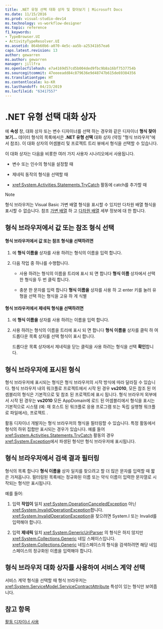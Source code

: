 ```yaml
---
title: .NET 유형 선택 대화 상자 및 찾아보기 | Microsoft Docs
ms.date: 11/15/2016
ms.prod: visual-studio-dev14
ms.technology: vs-workflow-designer
ms.topic: reference
f1_keywords:
- TypeBrowser.UI
- ActivityTypeResolver.UI
ms.assetid: 864b60b6-a070-4e5c-aa5b-a25341b57ea6
caps.latest.revision: 13
author: gewarren
ms.author: gewarren
manager: jillfra
ms.openlocfilehash: e7a4169d57cd5b004ded9fbc9b8a16bf7537754b
ms.sourcegitcommit: 47eeeeadd84c879636e9d48747b615de69384356
ms.translationtype: HT
ms.contentlocale: ko-KR
ms.lasthandoff: 04/23/2019
ms.locfileid: "63417557"
---
```

# <a name="browse-and-select-a-net-type-dialog-box"></a>.NET 유형 선택 대화 상자
에 **속성** 창, 대화 상자 또는 변수 디자이너를 선택 하는 경우와 같은 디자이너 **형식 찾아보기...** 데이터 형식의 목록에서은 **.NET 유형 선택** 대화 상자 (약칭 "형식 브라우저"에서 참조). 이 대화 상자의 어셈블리 및 프로젝트 트리 뷰에서 형식을 선택할 수 있습니다.  
  
 이 대화 상자는 다음을 비롯한 여러 가지 사용자 시나리오에서 사용됩니다.  
  
- 변수 또는 인수의 형식을 설정할 때  
  
- 제네릭 동작의 형식을 선택할 때  
  
- <xref:System.Activities.Statements.TryCatch> 활동에 catch를 추가할 때  
  
> [!NOTE]
> 형식 브라우저는 Visual Basic 가변 배열 형식을 표시할 수 있지만 다차원 배열 형식을 표시할 수 없습니다. 참조 [가변 배열](http://go.microsoft.com/fwlink/?LinkId=195226) 하 고 [다차원 배열](http://go.microsoft.com/fwlink/?LinkId=195227) 세부 정보에 대 한 합니다.  
  
## <a name="selecting-a-value-or-reference-type-from-the-type-browser"></a>형식 브라우저에서 값 또는 참조 형식 선택  
  
#### <a name="to-select-a-value-or-reference-type-from-the-type-browser"></a>형식 브라우저에서 값 또는 참조 형식을 선택하려면  
  
1. 에 **형식 이름을** 상자를 사용 하려는 형식의 이름을 입력 합니다.  
  
2. 다음 작업 중 하나를 수행합니다.  
  
    - 사용 하려는 형식의 이름을 트리에 표시 되 면 합니다 **형식 이름** 상자에서 선택한 형식을 두 번 클릭 합니다.  
  
    - 충분 한 문자를 입력 합니다 **형식 이름을** 상자를 사용 하 고 enter 키를 눌러 유형을 선택 하는 형식을 고유 하 게 식별  
  
#### <a name="to-select-a-generic-type-from-the-type-browser"></a>형식 브라우저에서 제네릭 형식을 선택하려면  
  
1. 에 **형식 이름을** 상자를 사용 하려는 이름을 입력 합니다.  
  
2. 사용 하려는 형식의 이름을 트리에 표시 되 면 합니다 **형식 이름을** 상자를 클릭 하 여 드롭다운 목록 상자를 선택 형식이 표시 합니다.  
  
     드롭다운 목록 상자에서 제네릭을 닫는 클릭을 사용 하려는 형식을 선택 **확인**합니다.  
  
## <a name="types-displayed-in-the-type-browser"></a>형식 브라우저에 표시된 형식  
 형식 브라우저에 표시되는 형식은 형식 브라우저의 시작 방식에 따라 달라질 수 있습니다. 형식 브라우저 내의 워크플로 프로젝트에서 시작 된 경우 **vs2010**, 모든 참조 된 어셈블리의 형식은 기본적으로 및 참조 된 프로젝트에 표시 됩니다. 형식 브라우저 외부에서 시작 된 경우는 **vs2010** 모든 AppDomain에 로드 된 어셈블리에서 형식을 표시는 기본적으로 시스템 (예: 재 호스트 된 워크플로 응용 프로그램 또는 독립 실행형 워크플로 파일에서), 프로젝트 .  
  
 활동 디자이너 개발자는 형식 브라우저의 형식을 필터링할 수 있습니다. 특정 활동에서 형식의 하위 집합만 표시되는 경우가 있습니다. 예를 들어 <xref:System.Activities.Statements.TryCatch> 활동의 경우 <xref:System.Exception>에서 파생된 형식만 형식 브라우저에 표시됩니다.  
  
## <a name="filtering-search-results-in-the-type-browser"></a>형식 브라우저에서 검색 결과 필터링  
 형식의 목록 합니다 **형식 이름을** 상자 일치를 찾으려고 할 더 많은 문자를 입력할 때 짧은 가져옵니다. 필터링된 목록에는 정규화된 이름 또는 약식 이름이 입력한 문자열로 시작되는 형식만 표시됩니다.  
  
 예를 들어:  
  
1. 입력 **작업이** 일치 <xref:System.OperationCanceledException> 아닌 <xref:System.InvalidOperationException>합니다. <xref:System.InvalidOperationException>을 찾으려면 System.I 또는 Invalid를 입력해야 합니다.  
  
2. 입력 **제네릭** 일치 <xref:System.GenericUriParser> 의 형식은 하지 않지만 <xref:System.Collections.Generic> 네임 스페이스입니다. <xref:System.Collections.Generic> 네임스페이스의 형식을 검색하려면 해당 네임스페이스의 정규화된 이름을 입력해야 합니다.  
  
## <a name="selecting-a-service-contract-using-the-type-browser-dialog"></a>형식 브라우저 대화 상자를 사용하여 서비스 계약 선택  
 서비스 계약 형식을 선택할 때 형식 브라우저는 <xref:System.ServiceModel.ServiceContractAttribute> 특성이 있는 형식만 보여줍니다.  
  
## <a name="see-also"></a>참고 항목  
 [활동 디자이너 사용](../workflow-designer/using-the-activity-designers.md)